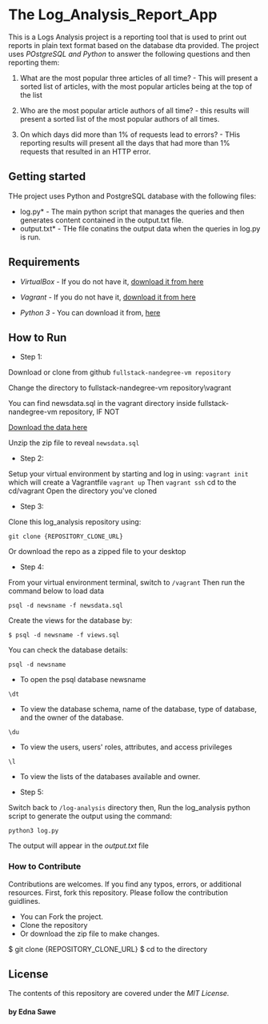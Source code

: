 # The Log_Analysis_Report_App


This is a Logs Analysis project is a reporting tool that
is used to print out reports in plain text format based
on the database dta provided.
The project uses *POstgreSQL and Python* to answer the following questions and then reporting them:

1. What are the most popular three articles of all time? - 
This will present a sorted list of articles, with the most popular articles being at the top of the list

2. Who are the most popular article authors of all time? - 
this results will present a sorted list of the most popular authors of all times.

3. On which days did more than 1% of requests lead to errors? - THis reporting results will present all the days that had more than 1% requests that resulted in an HTTP error.

## Getting started

THe project uses Python and PostgreSQL database with the following files:

* log.py* - The main python script that manages the queries and then generates content contained in the output.txt file.
* output.txt* - THe file conatins the output data when the queries in log.py is run.

## Requirements

* *VirtualBox* - If you do not have it, [download it from here](https://www.virtualbox.org/wiki/Download_Old_Builds_5_1)

* *Vagrant* - If you do not have it, [download it from here](https://www.vagrantup.com/downloads.html)

* *Python 3* - You can download it from, [here](https://www.python.org/download/releases/3.0/)

## How to Run

* Step 1:

Download or clone from github `fullstack-nandegree-vm repository`

Change the directory to fullstack-nandegree-vm repository\vagrant

You can find newsdata.sql in the vagrant directory inside fullstack-nandegree-vm repository, IF NOT

[Download the data here](https://d17h27t6h515a5.cloudfront.net/topher/2016/August/57b5f748_newsdata/newsdata.zip)

Unzip the zip file to reveal `newsdata.sql`


* Step 2: 

Setup your virtual environment by starting and log in using:
`vagrant init` which will create a Vagrantfile
`vagrant up` 
Then `vagrant ssh`
cd to the cd/vagrant
Open the directory you've cloned 


* Step 3:

Clone this log_analysis repository using:
```
git clone {REPOSITORY_CLONE_URL}
```

Or download the repo as a zipped file to your desktop


* Step 4:

From your virtual environment terminal, switch to `/vagrant`
Then run the command below to load data
```
psql -d newsname -f newsdata.sql
```

Create the views for the database by:
```
$ psql -d newsname -f views.sql
```

You can check the database details:

``` psql -d newsname ``` 
- To open the psql database newsname

```\dt``` 
- To view the database schema, name of the database, type of database, and the owner of the database. 

```\du``` 
- To view the users, users' roles, attributes, and access privileges

```\l```  
- To view the lists of the databases available and owner.

* Step 5:

Switch back to `/log-analysis` directory then,
Run the log_analysis python script to generate
the output using the command:

```
python3 log.py
``` 
The output will appear in the _output.txt_ file


### How to Contribute

Contributions are welcomes. If you find any typos, errors, or additional resources. First, fork this repository. Please follow the contribution guidlines.

* You can Fork the project.
* Clone the repository 
* Or download the zip file to make changes.

$ git clone {REPOSITORY_CLONE_URL}
$ cd to the directory


## License

The contents of this repository are covered under the *MIT License.*

#### by Edna Sawe
